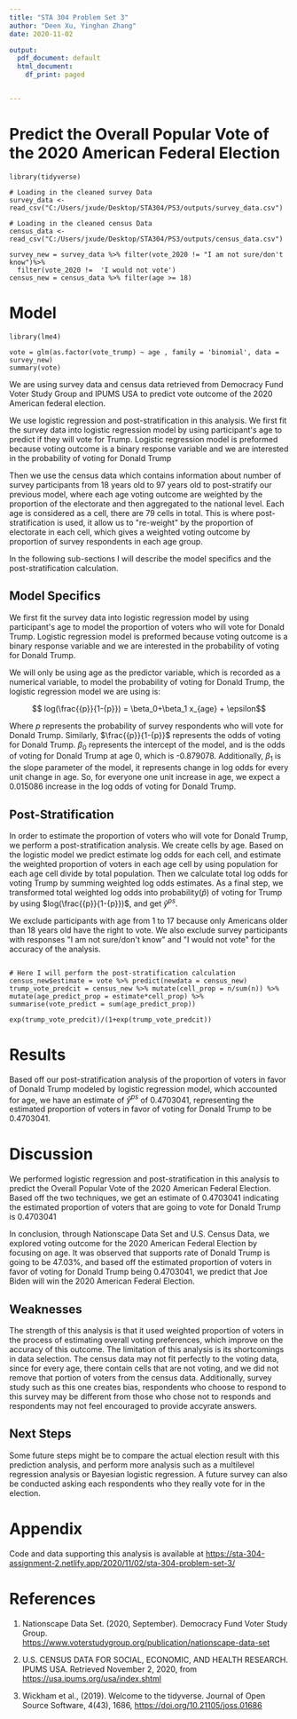 ```yaml
---
title: "STA 304 Problem Set 3"
author: "Deen Xu, Yinghan Zhang"
date: 2020-11-02

output:
  pdf_document: default
  html_document:
    df_print: paged


---
```

# Predict the Overall Popular Vote of the 2020 American Federal Election
```{r setup, include=FALSE}
library(tidyverse)

# Loading in the cleaned survey Data
survey_data <- read_csv("C:/Users/jxude/Desktop/STA304/PS3/outputs/survey_data.csv")

# Loading in the cleaned census Data
census_data <- read_csv("C:/Users/jxude/Desktop/STA304/PS3/outputs/census_data.csv")

survey_new = survey_data %>% filter(vote_2020 != "I am not sure/don't know")%>%
  filter(vote_2020 !=  'I would not vote')
census_new = census_data %>% filter(age >= 18)
```

# Model
```{r, include=FALSE}
library(lme4)

vote = glm(as.factor(vote_trump) ~ age , family = 'binomial', data = survey_new)
summary(vote)
```



We are using survey data and census data retrieved from Democracy Fund Voter Study 
Group and IPUMS USA to predict vote outcome of the 2020 American federal election.

We use logistic regression and post-stratification in this analysis. We first 
fit the survey data into logistic regression model by using participant's
age to predict if they will vote for Trump. Logistic regression model
is preformed because voting outcome is a binary response variable and we are
interested in the probability of voting for Donald Trump


Then we use the census data which contains information about number of survey
participants from 18 years old to 97 years old to post-stratify our previous model, where each 
age voting outcome are weighted by the proportion of the electorate
and then aggregated to the national level. Each age is considered as a cell,
there are 79 cells in total. This is where post-stratification is
used, it allow us to "re-weight" by the proportion of electorate in each cell,
which gives a weighted voting outcome by proportion of survey respondents in each 
age group.

In the following sub-sections I will describe the model specifics and the
post-stratification calculation.


## Model Specifics
We first fit the survey data into logistic regression model by using participant's
age to  model the proportion of voters who will vote for Donald Trump. Logistic 
regression model is preformed because voting outcome is a binary response variable
and we are interested in the probability of voting for Donald Trump.

We will only be using age as the predictor variable,
which is recorded as a numerical variable, to model the probability of voting
for Donald Trump, the logistic regression model we are using is:


$$ log(\frac{{p}}{1-{p}}) = \beta_0+\beta_1  x_{age} + \epsilon$$

Where ${p}$ represents the probability of survey respondents who
will vote for Donald Trump. Similarly, $\frac{{p}}{1-{p}}$ represents the 
odds of voting for Donald Trump. $\beta_0$ represents the intercept of the 
model, and is the odds of voting for Donald Trump at age 0, which is -0.879078. 
Additionally, $\beta_1$ is the slope parameter of the model, it represents change
in log odds for every unit change in age. So, for everyone one unit increase 
in age, we expect a 0.015086 increase in the log odds of voting for Donald Trump.

## Post-Stratification 
In order to estimate the proportion of voters who will vote for Donald Trump, we
perform a post-stratification analysis. We create cells by age. Based on the
logistic model we predict estimate log odds for each cell, and estimate the weighted
proportion of voters in each age cell by using population for each age cell divide 
by total population. Then we calculate total log odds for voting Trump by summing 
weighted log odds estimates. As a final step, we transformed total weighted log 
odds into probability($\hat{p}$) of voting for Trump by using $log(\frac{{p}}{1-{p}})$,
and get $\hat{y}^{ps}$.


We exclude participants with age from 1 to 17 because only Americans older than 18 years old have 
the right to vote. We also exclude survey participants with responses "I am not 
sure/don't know" and "I would not vote" for the accuracy of the analysis.

```{r, include=FALSE}

# Here I will perform the post-stratification calculation
census_new$estimate = vote %>% predict(newdata = census_new)
trump_vote_predcit = census_new %>% mutate(cell_prop = n/sum(n)) %>% mutate(age_predict_prop = estimate*cell_prop) %>% summarise(vote_predict = sum(age_predict_prop))

exp(trump_vote_predcit)/(1+exp(trump_vote_predcit))
```



# Results
Based off our post-stratification analysis of the proportion of voters in favor 
of Donald Trump modeled by logistic regression model, which accounted for age,
we have an estimate of $\hat{y}^{ps}$ of 0.4703041, representing the estimated 
proportion of voters in favor of voting for Donald Trump to be 0.4703041.



# Discussion
We performed logistic regression and post-stratification in this analysis to 
predict the Overall Popular Vote of the 2020 American Federal Election. Based off
the two techniques, we get an estimate of 0.4703041 indicating the estimated 
proportion of voters that are going to vote for Donald Trump is 0.4703041

In conclusion, through Nationscape Data Set and U.S. Census Data, we explored 
voting outcome for the 2020 American Federal Election by focusing on age. It was
observed that supports rate of Donald Trump is going to be 47.03%, and based off 
the estimated proportion of voters in favor of voting for Donald Trump being 0.4703041,
we predict that Joe Biden will win the 2020 American Federal Election.

## Weaknesses
The strength of this analysis is that it used weighted proportion of voters in
the process of estimating overall voting preferences, which improve on the accuracy
of this outcome. The limitation of this analysis is its shortcomings in data 
selection. The census data may not fit perfectly to the voting data, since for
every age, there contain cells that are not voting, and we did not remove
that portion of voters from the census data. Additionally, survey study such as
this one creates bias, respondents who choose to respond to this survey may be 
different from those who chose not to responds and respondents may not feel 
encouraged to provide accyrate answers.


## Next Steps
Some future steps might be to compare the actual election result with this 
prediction analysis, and perform more analysis such as a multilevel regression 
analysis or Bayesian logistic regression. A future survey can also be conducted
asking each respondents who they really vote for in the election.

# Appendix

Code and data supporting this analysis is available at
https://sta-304-assignment-2.netlify.app/2020/11/02/sta-304-problem-set-3/


# References
1. Nationscape Data Set. (2020, September). Democracy Fund Voter Study Group.                 
    https://www.voterstudygroup.org/publication/nationscape-data-set

2. U.S. CENSUS DATA FOR SOCIAL, ECONOMIC, AND HEALTH RESEARCH. IPUMS USA. 
    Retrieved November 2, 2020, from https://usa.ipums.org/usa/index.shtml
    
3. Wickham et al., (2019). Welcome to the tidyverse. Journal of Open Source Software, 4(43), 1686,
    https://doi.org/10.21105/joss.01686

